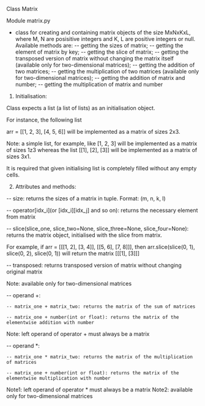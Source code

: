 
Class Matrix

Module matrix.py

- class for creating and containing matrix objects of the size MxNxKxL, where M, N are posisitive integers and K, L are positive integers or null. Available methods are:
-- getting the sizes of matrix;
-- getting the element of matrix by key;
-- getting the slice of matrix;
-- getting the transposed version of matrix without changing the matrix itself (available only for two-dimensional matrices); 
-- getting the addition of two matrices;
-- getting the multiplication of two matrices (available only for two-dimensional matrices);
-- getting the addition of matrix and number;
-- getting the multiplication of matrix and number

1) Initialisation: 

Class expects a list (a list of lists) as an initialisation object.

For instance, the following list

arr = [[1, 2, 3], [4, 5, 6]] will be implemented as a matrix of sizes 2x3.

Note: a simple list, for example, like [1, 2, 3] will be implemented as a matrix of sizes 1z3 whereas the list [[1], [2], [3]] will be implemented as a matrix of sizes 3x1.

It is required that given initialising list is completely filled without any empty cells.

2) Attributes and methods: 

-- size: returns the sizes of a matrix in tuple. Format: (m, n, k, l)

-- operator[idx_i](or [idx_i][idx_j] and so on): returns the necessary element from matrix

-- slice(slice_one, slice_two=None, slice_three=None, slice_four=None): returns the matrix object, initialised with the slice from matrix. 

For example, if arr = [[[1, 2], [3, 4]], [[5, 6], [7, 8]]], then arr.slice(slice(0, 1), slice(0, 2), slice(0, 1)) will return the matrix [[[1], [3]]]

-- transposed: returns transposed version of matrix without changing original matrix

Note: available only for two-dimensional matrices

-- operand +:
	
	-- matrix_one + matrix_two: returns the matrix of the sum of matrices
	
	-- matrix_one + number(int or float): returns the matrix of the elementwise addition with number
	
Note: left operand of operator + must always be a matrix

-- operand *:
	
	-- matrix_one * matrix_two: returns the matrix of the multiplication of matrices
	
	-- matrix_one + number(int or float): returns the matrix of the elementwise multiplication with number
	
Note1: left operand of operator * must always be a matrix
Note2: available only for two-dimensional matrices

